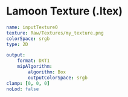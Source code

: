 # Lamoon Texture (.ltex)

```yaml
name: inputTexture0
texture: Raw/Textures/my_texture.png
colorSpace: srgb
type: 2D

output:
    format: DXT1
    mipAlgorithm:
	    algorithm: Box
	    outputColorSpace: srgb
clamp: [0, 0, 0]
noLod: false
```